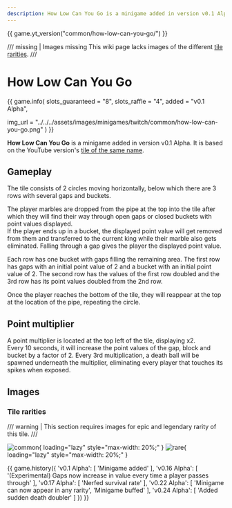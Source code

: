 ```yaml
---
description: How Low Can You Go is a minigame added in version v0.1 Alpha. It is based on the YouTube version of the same name.
---
```


{{ game.yt_version("common/how-low-can-you-go/") }}

/// missing | Images missing
This wiki page lacks images of the different [tile rarities](#tile-rarities).
///

# How Low Can You Go

{{ game.info(
  slots_guaranteed = "8",
  slots_raffle     = "4",
  added            = "v0.1 Alpha",
  
  img_url = "../../../assets/images/minigames/twitch/common/how-low-can-you-go.png"
) }}

**How Low Can You Go** is a minigame added in version v0.1 Alpha. It is based on the YouTube version's [tile of the same name](../../youtube-minigames/common/how-low-can-you-go.md).

## Gameplay

The tile consists of 2 circles moving horizontally, below which there are 3 rows with several gaps and buckets.

The player marbles are dropped from the pipe at the top into the tile after which they will find their way through open gaps or closed buckets with point values displayed.  
If the player ends up in a bucket, the displayed point value will get removed from them and transferred to the current king while their marble also gets eliminated. Falling through a gap gives the player the displayed point value.

Each row has one bucket with gaps filling the remaining area. The first row has gaps with an initial point value of 2 and a bucket with an initial point value of 2. The second row has the values of the first row doubled and the 3rd row has its point values doubled from the 2nd row.

Once the player reaches the bottom of the tile, they will reappear at the top at the location of the pipe, repeating the circle.

## Point multiplier

A point multiplier is located at the top left of the tile, displaying x2.  
Every 10 seconds, it will increase the point values of the gap, block and bucket by a factor of 2. Every 3rd multiplication, a death ball will be spawned underneath the multiplier, eliminating every player that touches its spikes when exposed.

## Images

### Tile rarities

/// warning |
This section requires images for epic and legendary rarity of this tile.
///

![common](../../assets/images/minigames/twitch/common/how-low-can-you-go.png "Common rarity version"){ loading="lazy" style="max-width: 20%;" }
![rare](../../assets/images/minigames/twitch/rare/how-low-can-you-go.png "Rare rarity verion"){ loading="lazy" style="max-width: 20%;" }
<!-- No images yet.
![epic](../../assets/images/minigames/twitch/epic/how-low-can-you-go.png "Epic rarity version"){ loading="lazy" style="max-width: 20%;" }
![legendary](../../assets/images/minigames/twitch/legendary/how-low-can-you-go.png "Legendary rarity version"){ loading="lazy" style="max-width: 20%;" }
-->

{{ game.history({
  'v0.1 Alpha': [
    'Minigame added'
  ],
  'v0.16 Alpha': [
    '(Experimental) Gaps now increase in value every time a player passes through'
  ],
  'v0.17 Alpha': [
    'Nerfed survival rate'
  ],
  'v0.22 Alpha': [
    'Minigame can now appear in any rarity',
    'Minigame buffed'
  ],
  'v0.24 Alpha': [
    'Added sudden death doubler'
  ]
}) }}